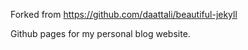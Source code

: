 Forked from https://github.com/daattali/beautiful-jekyll

Github pages for my personal blog website.
